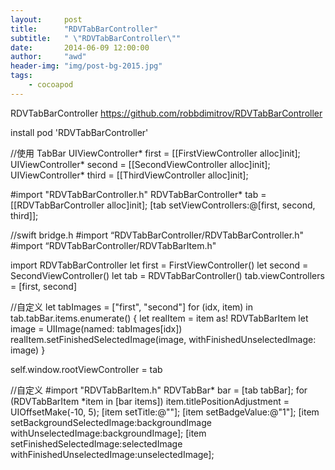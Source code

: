 ```yaml
---
layout:     post
title:      "RDVTabBarController"
subtitle:   " \"RDVTabBarController\""
date:       2014-06-09 12:00:00
author:     "awd"
header-img: "img/post-bg-2015.jpg"
tags:
    - cocoapod
---
```

RDVTabBarController
https://github.com/robbdimitrov/RDVTabBarController

install
pod 'RDVTabBarController'


//使用
TabBar
UIViewController* first = [[FirstViewController alloc]init];
UIViewController* second = [[SecondViewController alloc]init];
UIViewController* third = [[ThirdViewController alloc]init];

#import "RDVTabBarController.h"
RDVTabBarController* tab = [[RDVTabBarController alloc]init];
[tab setViewControllers:@[first, second, third]];




//swift
bridge.h
#import “RDVTabBarController/RDVTabBarController.h"
#import “RDVTabBarController/RDVTabBarItem.h"

import RDVTabBarController
let first = FirstViewController()
let second = SecondViewController()
let tab = RDVTabBarController()
tab.viewControllers = [first, second]

//自定义
let tabImages = ["first", "second"]
for (idx, item) in tab.tabBar.items.enumerate() {
	let realItem = item as! RDVTabBarItem
	let image = UIImage(named: tabImages[idx])
	realItem.setFinishedSelectedImage(image, withFinishedUnselectedImage: image)
}

self.window.rootViewController = tab




//自定义
#import "RDVTabBarItem.h"
RDVTabBar* bar = [tab tabBar];
for (RDVTabBarItem *item in [bar items])
	item.titlePositionAdjustment = UIOffsetMake(-10, 5);
	[item setTitle:@""];
	[item setBadgeValue:@"1"];
	[item setBackgroundSelectedImage:backgroundImage withUnselectedImage:backgroundImage];
	[item setFinishedSelectedImage:selectedImage withFinishedUnselectedImage:unselectedImage];
